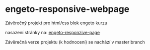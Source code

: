 # engeto-responsive-webpage

Závěrečný projekt pro html/css blok engeto kurzu

nasazení stránky na: [engeto-responzive-page](https://pjavorek89.github.io/engeto-responsive-webpage/)

Závěrečná verze projektu (k hodnocení) se nachází v master branch
